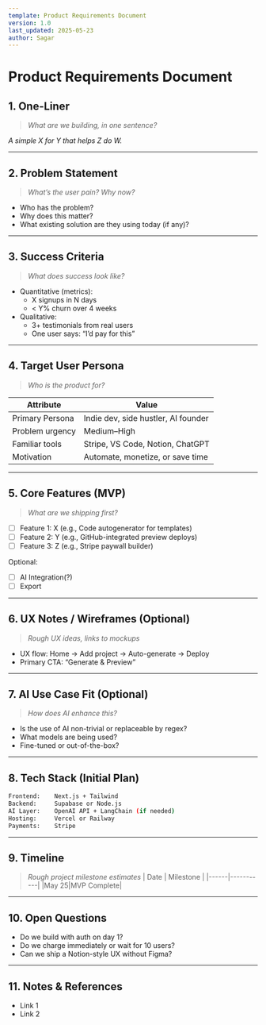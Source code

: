 ```yaml
---
template: Product Requirements Document
version: 1.0
last_updated: 2025-05-23
author: Sagar
---
```


# Product Requirements Document

## 1. One-Liner
> _What are we building, in one sentence?_

_A simple X for Y that helps Z do W._

---

## 2. Problem Statement
> _What’s the user pain? Why now?_

- Who has the problem?
- Why does this matter?
- What existing solution are they using today (if any)?

---

## 3. Success Criteria
> _What does success look like?_

- Quantitative (metrics):
  - X signups in N days
  - < Y% churn over 4 weeks
- Qualitative:
  - 3+ testimonials from real users
  - One user says: “I’d pay for this”

---

## 4. Target User Persona
> _Who is the product for?_

| Attribute         | Value                                |
|------------------|--------------------------------------|
| Primary Persona  | Indie dev, side hustler, AI founder |
| Problem urgency  | Medium–High                          |
| Familiar tools   | Stripe, VS Code, Notion, ChatGPT     |
| Motivation       | Automate, monetize, or save time     |

---

## 5. Core Features (MVP)
> _What are we shipping first?_

- [ ] Feature 1: X (e.g., Code autogenerator for templates)
- [ ] Feature 2: Y (e.g., GitHub-integrated preview deploys)
- [ ] Feature 3: Z (e.g., Stripe paywall builder)

Optional:
- [ ] AI Integration(?)
- [ ] Export

---

## 6. UX Notes / Wireframes (Optional)
> _Rough UX ideas, links to mockups_

- UX flow: Home → Add project → Auto-generate → Deploy
- Primary CTA: “Generate & Preview”

---

## 7. AI Use Case Fit (Optional)
> _How does AI enhance this?_

- Is the use of AI non-trivial or replaceable by regex?
- What models are being used?
- Fine-tuned or out-of-the-box?

---

## 8. Tech Stack (Initial Plan)
```bash
Frontend:    Next.js + Tailwind
Backend:     Supabase or Node.js
AI Layer:    OpenAI API + LangChain (if needed)
Hosting:     Vercel or Railway
Payments:    Stripe
```

---

## 9. Timeline
> _Rough project milestone estimates_
| Date | Milestone |
|------|-----------|
|May 25|MVP Complete|

---

## 10. Open Questions
- Do we build with auth on day 1?
- Do we charge immediately or wait for 10 users?
- Can we ship a Notion-style UX without Figma?

---

## 11. Notes & References
- Link 1
- Link 2
